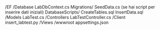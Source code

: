 /EF
    /Database
        LabDbContext.cs
        Migrations/
        SeedData.cs (se hai script per inserire dati iniziali)
        DatabaseScripts/
            CreateTables.sql
            InsertData.sql
    /Models
        LabTest.cs
    /Controllers
        LabTestController.cs
    /Client
        insert_labtest.py
    /Views
    /wwwroot
    appsettings.json
